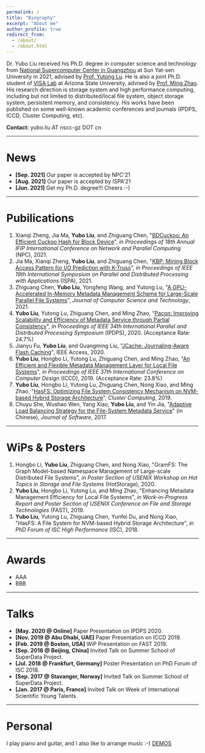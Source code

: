 ```yaml
---
permalink: /
title: "Biography"
excerpt: "About me"
author_profile: true
redirect_from: 
  - /about/
  - /about.html
---
```


Dr. Yubo Liu received his Ph.D. degree in computer science and technology from [National Supercomputer Center in Guangzhou](http://www.nscc-gz.cn/) at Sun Yat-sen University in 2021, advised by [Prof. Yutong Lu](https://cse.sysu.edu.cn/content/2483). He is also a joint Ph.D. student of [VISA Lab](http://visa.lab.asu.edu/web/about/) at Arizona State University, advised by [Prof. Ming Zhao](http://visa.lab.asu.edu/web/people/mingzhao/). His research direction is storage system and high performance computing, including but not limited to distributed/local file system, object storage system, persistent memory, and consistency. His works have been published on some well-known academic conferences and journals (IPDPS, ICCD, Cluster Computing, etc).

**Contact:** yubo.liu AT nscc-gz DOT cn
&emsp;

-------


News
======
* **[Sep. 2021]** Our paper is accepted by NPC'21
* **[Aug. 2021]** Our paper is accepted by ISPA'21
* **[Jun. 2021]** Get my Ph.D. degree!!! Cheers :-)
&emsp;

-------


Pubilications
======
1. Xianqi Zheng, Jia Ma, **Yubo Liu**, and Zhiguang Chen, "[BDCuckoo: An Efficient Cuckoo Hash for Block Device]()", *in Proceedings of 18th Annual IFIP International Conference on Network and Parallel Computing* (NPC), 2021.
1. Jia Ma, Xianqi Zheng, **Yubo Liu**, and Zhiguang Chen, "[KBP: Mining Block Access Pattern for I/O Prediction with K-Truss]()", *in Proceedings of IEEE 19th International Symposium on Parallel and Distributed Processing with Applications* (ISPA), 2021.
1. Zhiguang Chen, **Yubo Liu**, Yongfeng Wang, and Yutong Lu, "[A GPU-Accelerated In-Memory Metadata Management Scheme for Large-Scale Parallel File Systems](https://link.springer.com/article/10.1007/s11390-020-0783-9)", *Journal of Computer Science and Technology*, 2021.
1. **Yubo Liu**, Yutong Lu, Zhiguang Chen, and Ming Zhao, "[Pacon: Improving Scalability and Efficiency of Metadata Service through Partial Consistency](http://pplau.github.io/files/ipdps20.pdf)", *in Proceedings of IEEE 34th International Parallel and Distributed Processing Symposium* (IPDPS), 2020. (Acceptance Rate: 24.7%)
1. Jianyu Fu, **Yubo Liu**, and Guangming Liu, "[JCache: Journaling-Aware Flash Caching](https://ieeexplore.ieee.org/abstract/document/9051733)", IEEE Access, 2020.
1. **Yubo Liu**, Hongbo Li, Yutong Lu, Zhiguang Chen, and Ming Zhao, "[An Efficient and Flexible Metadata Management Layer for Local File Systems](http://pplau.github.io/files/iccd19.pdf)", *in Proceedings of IEEE 37th International Conference on Computer Design* (ICCD), 2019. (Acceptance Rate: 23.8%)
1. **Yubo Liu**, Hongbo Li, Yutong Lu, Zhiguang Chen, Nong Xiao, and Ming Zhao, "[HasFS: Optimizing File System Consistency Mechanism on NVM-based Hybrid Storage Architecture](https://link.springer.com/article/10.1007/s10586-019-03023-y)", *Cluster Computing*, 2019.
1. Chuyu She, Wushao Wen, Yang Xiao, **Yubo Liu**, and Yin Jia, "[Adaptive Load Balancing Strategy for the File-System Metadata Service]()" (in Chinese), *Journal of Software*, 2017.
&emsp;

-------


WiPs & Posters
======
1. Hongbo Li, **Yubo Liu**, Zhiguang Chen, and Nong Xiao, "GramFS: The Graph Model-based Namespace Management of Large-scale Distributed File Systems", *in Poster Section of USENIX Workshop on Hot Topics in Storage and File Systems* (HotStorage), 2020.
1. **Yubo Liu**, Hongbo Li, Yutong Lu, and Ming Zhao, "Enhancing Metadata Management Efficiency for Local File Systems", *in Work-in-Progress Report and Poster Section of USENIX Conference on File and Storage Technologies* (FAST), 2019.
1. **Yubo Liu**, Yutong Lu, Zhiguang Chen, Yunfei Du, and Nong Xiao, "HasFS: A File System for NVM-based Hybrid Storage Architecture", *in PhD Forum of ISC High Performance* (ISC), 2018.
&emsp;

-------


Awards
======
* AAA
* BBB
&emsp;

-------


Talks
======
* **[May. 2020 @ Online]** Paper Presentation on IPDPS 2020.
* **[Nov. 2019 @ Abu Dhabi, UAE]** Paper Presentation on ICCD 2019.
* **[Feb. 2019 @ Boston, USA]** WiP Presentation on FAST 2019.
* **[Sep. 2018 @ Beijing, China]** Invited Talk on Summer School of SuperData Project.
* **[Jul. 2018 @ Frankfurt, Germany]** Poster Presentation on PhD Forum of ISC 2018.
* **[Sep. 2017 @ Stavanger, Norway]** Invited Talk on Summer School of SuperData Project.
* **[Jan. 2017 @ Paris, France]** Invited Talk on Week of International Scientific Young Talents.
&emsp;

-------


Personal
======
I play piano and guitar, and I also like to arrange music :-) [DEMOS](https://music.163.com/radio/?id=960671309&userid=97338948)

